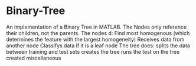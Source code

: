 # Binary-Tree
An implementation of a Binary Tree in MATLAB. The Nodes only reference their children, not the parents.
The nodes d:
  Find most homogenous (which determines the feature with the largest homogeneity)
  Receives data from another node
  Classifys data if it is a leaf node
The tree does:
  splits the data between training and test sets
  creates the tree
  runs the test on the tree created
  miscellaneous
